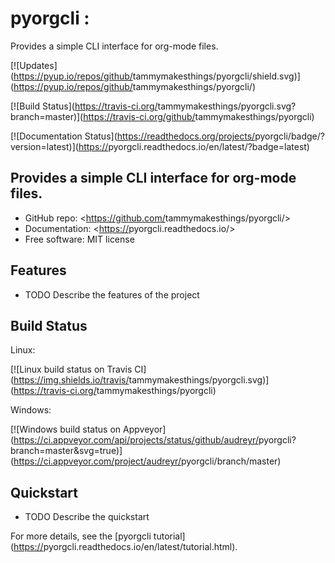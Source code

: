 # pyorgcli :
Provides a simple CLI interface for org-mode files.

[![Updates](<https://pyup.io/repos/github/>tammymakesthings/pyorgcli/shield.svg)](<https://pyup.io/repos/github/>tammymakesthings/pyorgcli/)

[![Build Status](<https://travis-ci.org/>tammymakesthings/pyorgcli.svg?branch=master)](<https://travis-ci.org/github/>tammymakesthings/pyorgcli)

[![Documentation Status](<https://readthedocs.org/projects/>pyorgcli/badge/?version=latest)](<https://>pyorgcli.readthedocs.io/en/latest/?badge=latest)

## Provides a simple CLI interface for org-mode files.

-   GitHub repo: <<https://github.com/>tammymakesthings/pyorgcli/>
-   Documentation: <<https://>pyorgcli.readthedocs.io/>
-   Free software: MIT license

## Features

-   TODO Describe the features of the project

## Build Status

Linux:

[![Linux build status on Travis
CI](<https://img.shields.io/travis/>tammymakesthings/pyorgcli.svg)](<https://travis-ci.org/>tammymakesthings/pyorgcli)

Windows:

[![Windows build status on
Appveyor](<https://ci.appveyor.com/api/projects/status/github/audreyr/>pyorgcli?branch=master&svg=true)](<https://ci.appveyor.com/project/audreyr/>pyorgcli/branch/master)

## Quickstart

-   TODO Describe the quickstart

For more details, see the [pyorgcli
tutorial](<https://>pyorgcli.readthedocs.io/en/latest/tutorial.html).
